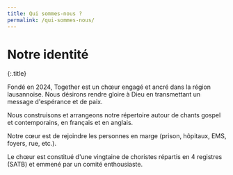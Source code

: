 ```yaml
---
title: Qui sommes-nous ?
permalink: /qui-sommes-nous/
---
```


# Notre identité
{:.title}

Fondé en 2024, Together est un chœur engagé et ancré dans la région lausannoise.
Nous désirons rendre gloire à Dieu en transmettant un message d'espérance et de paix.

Nous construisons et arrangeons notre répertoire autour de chants gospel et contemporains, en français et en anglais.

Notre cœur est de rejoindre les personnes en marge (prison, hôpitaux, EMS, foyers, rue, etc.).

Le chœur est constitué d'une vingtaine de choristes répartis en 4 registres (SATB) et emmené par un comité enthousiaste.

